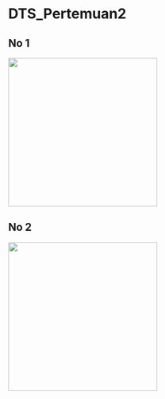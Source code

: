 # DTS_Pertemuan2

## No 1
<img src="https://user-images.githubusercontent.com/64577637/127537099-d20a909e-811f-473e-ac9b-2f36cb53fb6c.JPG" width=300>

## No 2
<img src="https://user-images.githubusercontent.com/64577637/127538219-6e813a42-bee5-43e5-bdba-1872af37e23c.JPG" width=300>




